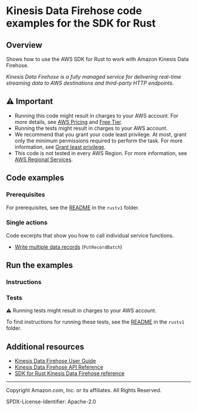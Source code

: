 <!--Generated by WRITEME on 2023-11-07 22:20:18.849264 (UTC)-->
# Kinesis Data Firehose code examples for the SDK for Rust

## Overview

Shows how to use the AWS SDK for Rust to work with Amazon Kinesis Data Firehose.

<!--custom.overview.start-->
<!--custom.overview.end-->

*Kinesis Data Firehose is a fully managed service for delivering real-time streaming data to AWS destinations and third-party HTTP endpoints.*

## ⚠ Important

* Running this code might result in charges to your AWS account. For more details, see [AWS Pricing](https://aws.amazon.com/pricing/?aws-products-pricing.sort-by=item.additionalFields.productNameLowercase&aws-products-pricing.sort-order=asc&awsf.Free%20Tier%20Type=*all&awsf.tech-category=*all) and [Free Tier](https://aws.amazon.com/free/?all-free-tier.sort-by=item.additionalFields.SortRank&all-free-tier.sort-order=asc&awsf.Free%20Tier%20Types=*all&awsf.Free%20Tier%20Categories=*all).
* Running the tests might result in charges to your AWS account.
* We recommend that you grant your code least privilege. At most, grant only the minimum permissions required to perform the task. For more information, see [Grant least privilege](https://docs.aws.amazon.com/IAM/latest/UserGuide/best-practices.html#grant-least-privilege).
* This code is not tested in every AWS Region. For more information, see [AWS Regional Services](https://aws.amazon.com/about-aws/global-infrastructure/regional-product-services).

<!--custom.important.start-->
<!--custom.important.end-->

## Code examples

### Prerequisites

For prerequisites, see the [README](../../README.md#Prerequisites) in the `rustv1` folder.


<!--custom.prerequisites.start-->
<!--custom.prerequisites.end-->

### Single actions

Code excerpts that show you how to call individual service functions.

* [Write multiple data records](src/bin/put-records-batch.rs#L32) (`PutRecordBatch`)

## Run the examples

### Instructions



<!--custom.instructions.start-->
<!--custom.instructions.end-->



### Tests

⚠ Running tests might result in charges to your AWS account.


To find instructions for running these tests, see the [README](../../README.md#Tests)
in the `rustv1` folder.



<!--custom.tests.start-->
<!--custom.tests.end-->

## Additional resources

* [Kinesis Data Firehose User Guide](https://docs.aws.amazon.com/firehose/latest/dev/what-is-this-service.html)
* [Kinesis Data Firehose API Reference](https://docs.aws.amazon.com/firehose/latest/APIReference/Welcome.html)
* [SDK for Rust Kinesis Data Firehose reference](https://docs.rs/aws-sdk-firehose/latest/aws_sdk_firehose/)

<!--custom.resources.start-->
<!--custom.resources.end-->

---

Copyright Amazon.com, Inc. or its affiliates. All Rights Reserved.

SPDX-License-Identifier: Apache-2.0